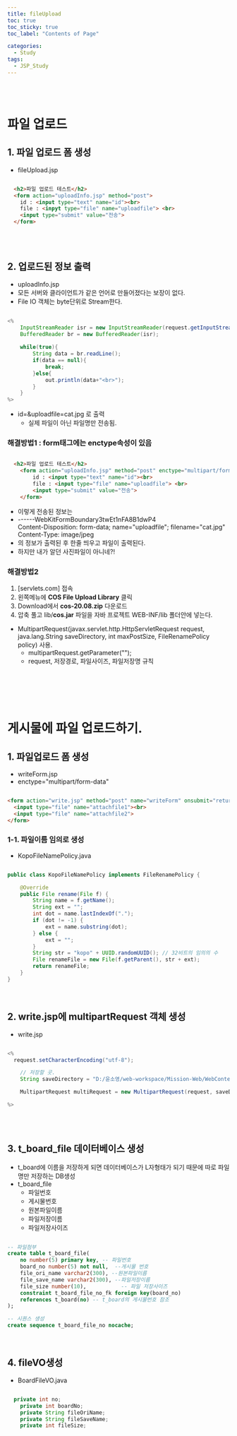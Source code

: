 ```yaml
---
title: fileUpload
toc: true
toc_sticky: true
toc_label: "Contents of Page"

categories:
  - Study
tags:
  - JSP_Study
---
```


<br><br>

# 파일 업로드
## 1. 파일 업로드 폼 생성
* fileUpload.jsp

~~~html

  <h2>파일 업로드 테스트</h2>
  <form action="uploadInfo.jsp" method="post">
    id : <input type="text" name="id"><br>
    file : <inpyt type="file" name="uploadfile"> <br>
    <input type="submit" value="전송">
  </form>

~~~

<br><br>

## 2. 업로드된 정보 출력
* uploadInfo.jsp
* 모든 서버와 클라이언트가 같은 언어로 만들어졌다는 보장이 없다.
* File IO 객체는 byte단위로 Stream한다.

```java

<%
	InputStreamReader isr = new InputStreamReader(request.getInputStream(), "utf-8");
	BufferedReader br = new BufferedReader(isr);
	
	while(true){
		String data = br.readLine();
		if(data == null){
			break;
		}else{
			out.println(data+"<br>");
		}
	}
%>

```

* id=&uploadfile=cat.jpg 로 출력
  - 실제 파일이 아닌 파일명만 전송됨.


### 해결방법1 : form태그에는 **enctype**속성이 있음

~~~html

  <h2>파일 업로드 테스트</h2>
	<form action="uploadInfo.jsp" method="post" enctype="multipart/form-data">
		id : <input type="text" name="id"><br>
		file : <input type="file" name="uploadfile"> <br>
		<input type="submit" value="전송">
	</form>

~~~

* 이렇게 전송된 정보는
* ------WebKitFormBoundary3twEt1nFA8B1dwP4<br>Content-Disposition: form-data; name="uploadfile"; filename="cat.jpg"<br>Content-Type: image/jpeg
* 의 정보가 출력된 후 한줄 띄우고 파일이 출력된다. 
* 하지만 내가 알던 사진파일이 아니네?!

### 해결방법2
1. [servlets.com] 접속
2. 왼쪽메뉴에 **COS File Upload Library** 클릭
3. Download에서 **cos-20.08.zip** 다운로드
4. 압축 풀고 lib/**cos.jar** 파일을 자바 프로젝트 WEB-INF/lib 폴더안에 넣는다.

* MultipartRequest(javax.servlet.http.HttpServletRequest request, java.lang.String saveDirectory, int maxPostSize, FileRenamePolicy policy) 사용.
  - multipartRequest.getParameter("");
  - request, 저장경로, 파일사이즈, 파일저장명 규칙

<br><br><br><br>

# 게시물에 파일 업로드하기.
## 1. 파일업로드 폼 생성
* writeForm.jsp
* enctype="multipart/form-data"

~~~html

<form action="write.jsp" method="post" name="writeForm" onsubmit="return doWrite()" enctype="multipart/form-data">
  <input type="file" name="attachfile1"><br>
  <input type="file" name="attachfile2">
</form>

~~~

### 1-1. 파일이름 임의로 생성
* KopoFileNamePolicy.java

```java

public class KopoFileNamePolicy implements FileRenamePolicy {

	@Override
	public File rename(File f) {
		String name = f.getName();
		String ext = "";
		int dot = name.lastIndexOf(".");
		if (dot != -1) {
			ext = name.substring(dot); 
		} else {
			ext = "";
		}
		String str = "kopo" + UUID.randomUUID(); // 32비트의 임의의 수
		File renameFile = new File(f.getParent(), str + ext);
		return renameFile;
	}
}

```

<br>

## 2. write.jsp에 multipartRequest 객체 생성
* write.jsp

```java

<%
  request.setCharacterEncoding("utf-8");

    // 저장할 곳.
    String saveDirectory = "D:/윤소영/web-workspace/Mission-Web/WebContent/upload";

    MultipartRequest multiRequest = new MultipartRequest(request, saveDirectory, 1024*1024*3, "utf-8", new KopoFileNamePolicy());

%>
  
```

<br>

## 3. t_board_file 데이터베이스 생성
* t_board에 이름을 저장하게 되면 데이터베이스가 L자형태가 되기 때문에 따로 파일명만 저장하는 DB생성
* t_board_file
  - 파일번호
  - 게시물번호
  - 원본파일이름
  - 파일저장이름
  - 파일저장사이즈

```sql

-- 파일첨부
create table t_board_file(
    no number(5) primary key, -- 파일번호
    board_no number(5) not null,  --게시물 번호
    file_ori_name varchar2(300), --원본파일이름
    file_save_name varchar2(300), --파일저장이름
    file_size number(10),           -- 파일 저장사이즈
    constraint t_board_file_no_fk foreign key(board_no)
    references t_board(no) -- t_board의 게시물번호 참조
);

-- 시퀀스 생성
create sequence t_board_file_no nocache;

```

<br>

## 4. fileVO생성
* BoardFileVO.java

```java

  private int no;
	private int boardNo;
	private String fileOriName;
	private String fileSaveName;
	private int fileSize;

```











